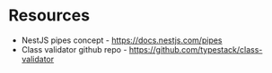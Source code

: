 # Resources
- NestJS pipes concept - https://docs.nestjs.com/pipes
- Class validator github repo - https://github.com/typestack/class-validator